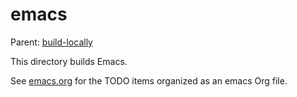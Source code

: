 emacs
==========================

Parent: [build-locally](../../README.md)

This directory builds Emacs.

See [emacs.org](emacs.org) for the TODO items organized as an emacs Org file.
